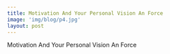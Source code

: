 ```yaml
---
title: Motivation And Your Personal Vision An Force
image: 'img/blog/p4.jpg'
layout: post
---
```


Motivation And Your Personal Vision An Force
